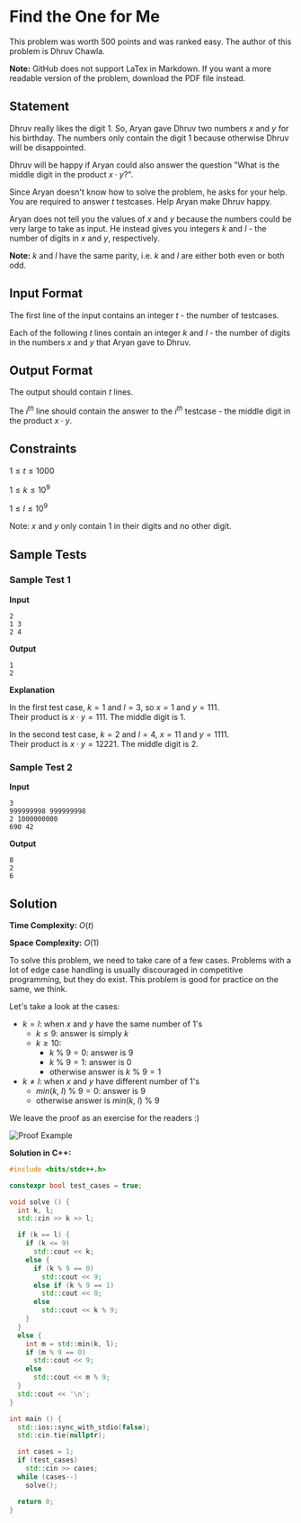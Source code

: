 # Find the One for Me

This problem was worth $500$ points and was ranked easy. The author of this problem is Dhruv Chawla.

**Note:** GitHub does not support LaTex in Markdown. If you want a more readable version of the problem, download the PDF file instead.



## Statement

Dhruv really likes the digit $1$. So, Aryan gave Dhruv two numbers $x$ and $y$ for his birthday. The numbers only contain the digit $1$ because otherwise Dhruv will be disappointed.

Dhruv will be happy if Aryan could also answer the question "What is the middle digit in the product $x \cdot y$?".

Since Aryan doesn't know how to solve the problem, he asks for your help. You are required to answer $t$ testcases. Help Aryan make Dhruv happy.

Aryan does not tell you the values of $x$ and $y$ because the numbers could be very large to take as input. He instead gives you integers $k$ and $l$ - the number of digits in $x$ and $y$, respectively. 

**Note:** $k$ and $l$ have the same parity, i.e. $k$ and $l$ are either both even or both odd.



## Input Format

The first line of the input contains an integer $t$ - the number of testcases.

Each of the following $t$ lines contain an integer $k$ and $l$ - the number of digits in the numbers $x$ and $y$ that Aryan gave to Dhruv.



## Output Format

The output should contain $t$ lines.

The $i^{th}$ line should contain the answer to the $i^{th}$ testcase - the middle digit in the product $x \cdot y$.



## Constraints

$1 \le t \le 1000$

$1 \le k \le 10^9$

$1 \le l \le 10^9$

Note: $x$ and $y$ only contain $1$ in their digits and no other digit.



## Sample Tests

### Sample Test 1

**Input**

```
2
1 3
2 4
```

**Output**

```
1
2
```

**Explanation**

In the first test case, $k = 1$ and $l = 3$, so $x = 1$ and $y = 111$.<br>
Their product is $x \cdot y = 111$. The middle digit is $1$.

In the second test case, $k = 2$ and $l = 4$, $x = 11$ and $y = 1111$.<br>
Their product is $x \cdot y = 12221$. The middle digit is $2$.

### Sample Test 2

**Input**

```
3
999999998 999999998
2 1000000000
690 42
```

**Output**

```
8
2
6
```

## Solution

**Time Complexity:** $O(t)$

**Space Complexity:** $O(1)$

To solve this problem, we need to take care of a few cases. Problems with a lot of edge case handling is usually discouraged in competitive programming, but they do exist. This problem is good for practice on the same, we think.

Let's take a look at the cases:

- $k = l$: when $x$ and $y$ have the same number of $1$'s
  - $k \le 9$: answer is simply $k$
  - $k \ge 10$:
    - $k\ \%\ 9 = 0$: answer is $9$
    - $k\ \%\ 9 = 1$: answer is $0$
    - otherwise answer is $k\ \%\ 9 = 1$
- $k \ne l$: when $x$ and $y$ have different number of $1$'s
  - $min(k,\ l)\ \%\ 9 = 0$: answer is $9$
  - otherwise answer is $min(k,\ l)\ \%\ 9$

We leave the proof as an exercise for the readers :)

![Proof Example](/home/arrow/Desktop/Projects/Github/NexCode/find-the-one-for-me/find-the-one-for-me-example.jpeg)

**Solution in C++:**

```cpp
#include <bits/stdc++.h>

constexpr bool test_cases = true;

void solve () {
  int k, l;
  std::cin >> k >> l;

  if (k == l) {
    if (k <= 9)
      std::cout << k;
    else {
      if (k % 9 == 0)
        std::cout << 9;
      else if (k % 9 == 1)
        std::cout << 0;
      else
        std::cout << k % 9;
    }
  }
  else {
    int m = std::min(k, l);
    if (m % 9 == 0)
      std::cout << 9;
    else
      std::cout << m % 9;
  }
  std::cout << '\n';
}

int main () {
  std::ios::sync_with_stdio(false);
  std::cin.tie(nullptr);

  int cases = 1;
  if (test_cases)
    std::cin >> cases;
  while (cases--)
    solve();

  return 0;
}
```

